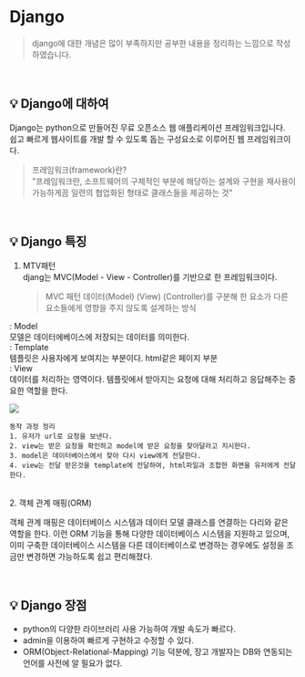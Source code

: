 # Django

> django에 대한 개념은 많이 부족하지만 공부한 내용을 정리하는 느낌으로 작성하였습니다.

<br>

## 💡 Django에 대하여

Django는 python으로 만들어진 무료 오픈소스 웹 애플리케이션 프레임워크입니다. <br>
쉽고 빠르게 웹사이트를 개발 할 수 있도록 돕는 구성요소로 이루어진 웹 프레임워크이다.

> 프레임워크(framework)란? <br>
> "프레임워크란, 소프트웨어의 구체적인 부분에 해당하는 설계와 구현을 재사용이 가능하게끔 일련의 협업화된 형태로 클래스들을 제공하는 것"

<br>

## 💡 Django 특징

1. MTV패턴 <br>
   djang는 MVC(Model - View - Controller)를 기반으로 한 프레임워크이다. <br>
   > MVC 패턴 데이터(Model) (View) (Controller)를 구분해 한 요소가 다른 요소들에게 영향을 주지 않도록 설계하는 방식 <br>

: Model <br>
모델은 데이터에베이스에 저장되는 데이터를 의미한다.<br>
: Template <br>
템플릿은 사용자에게 보여지는 부분이다. html같은 페이지 부분<br>
: View<br>
데이터를 처리하는 영역이다. 템플릿에서 받아지는 요청에 대해 처리하고 응답해주는 중요한 역할을 한다.

<img src="https://mdn.mozillademos.org/files/13931/basic-django.png">

<br>

    동작 과정 정리
    1. 유저가 url로 요청을 보낸다.
    2. view는 받은 요청을 확인하고 model에 받은 요청을 찾아달라고 지시한다.
    3. model은 데이터베이스에서 찾아 다시 view에게 전달한다.
    4. view는 전달 받은것을 template에 전달하여, html파일과 조합한 화면을 유저에게 전달한다.

<br>
2. 객체 관계 매핑(ORM) <br>

객체 관계 매핑은 데이터베이스 시스템과 데이터 모델 클래스를 연결하는 다리와 같은 역할을 한다. 이런 ORM 기능을 통해 다양한 데이터베이스 시스템을 지원하고 있으며, 이미 구축한 데이터베이스 시스템을 다른 데이터베이스로 변경하는 경우에도 설정을 조금만 변경하면 가능하도록 쉽고 편리해졌다.

<br>

## 💡 Django 장점

- python의 다양한 라이브러리 사용 가능하여 개발 속도가 빠르다.
- admin을 이용하여 빠르게 구현하고 수정할 수 있다.
- ORM(Object-Relational-Mapping) 기능 덕분에, 장고 개발자는 DB와 연동되는 언어를 사전에 알 필요가 없다.

<br>
